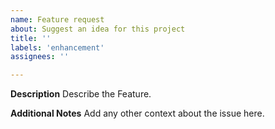 ```yaml
---
name: Feature request
about: Suggest an idea for this project
title: ''
labels: 'enhancement'
assignees: ''

---
```


**Description**
Describe the Feature.

**Additional Notes**
Add any other context about the issue here.
